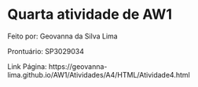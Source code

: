# Quarta atividade de AW1

<p>Feito por: Geovanna da Silva Lima</p>
<p>Prontuário: SP3029034</p>
<p>Link Página: https://geovanna-lima.github.io/AW1/Atividades/A4/HTML/Atividade4.html <p>
